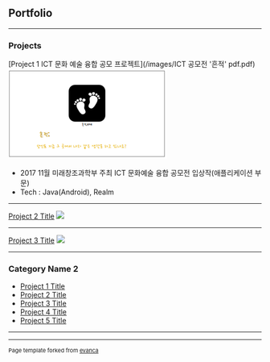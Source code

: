 ## Portfolio

---

### Projects 

[Project 1 ICT 문화 예술 융합 공모 프로젝트](/images/ICT 공모전 '흔적' pdf.pdf)
<img src="images/흔적 thumbnail.PNG?raw=true"/>
- 2017 11월 미래창조과학부 주최 ICT 문화예술 융합 공모전 입상작(애플리케이션 부문)
- Tech : Java(Android), Realm
---
[Project 2 Title](/pdf/sample_presentation.pdf)
<img src="images/dummy_thumbnail.jpg?raw=true"/>

---
[Project 3 Title](http://example.com/)
<img src="images/dummy_thumbnail.jpg?raw=true"/>

---

### Category Name 2

- [Project 1 Title](http://example.com/)
- [Project 2 Title](http://example.com/)
- [Project 3 Title](http://example.com/)
- [Project 4 Title](http://example.com/)
- [Project 5 Title](http://example.com/)

---




---
<p style="font-size:11px">Page template forked from <a href="https://github.com/evanca/quick-portfolio">evanca</a></p>
<!-- Remove above link if you don't want to attibute -->
